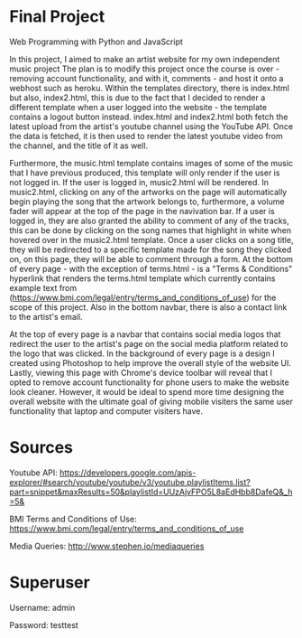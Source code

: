# Final Project

Web Programming with Python and JavaScript

In this project, I aimed to make an artist website for my own independent music project The plan is to modify this project once the course is over - removing account functionality, and with it, comments - and host it onto a webhost such as heroku. Within the templates directory, there is index.html but also, index2.html, this is due to the fact that I decided to render a different template when a user logged into the website - the template contains a logout button instead. index.html and index2.html both fetch the latest upload from the artist's youtube channel using the YouTube API. Once the data is fetched, it is then used to render the latest youtube video from the channel, and the title of it as well.

Furthermore, the music.html template contains images of some of the music that I have previous produced, this template will only render if the user is not logged in. If the user is logged in, music2.html will be rendered. In music2.html, clicking on any of the artworks on the page will automatically begin playing the song that the artwork belongs to, furthermore, a volume fader will appear at the top of the page in the navivation bar. If a user is logged in, they are also granted the ability to comment of any of the tracks, this can be done by clicking on the song names that highlight in white when hovered over in the music2.html template. Once a user clicks on a song title, they will be redirected to a specific template made for the song they clicked on, on this page, they will be able to comment through a form. At the bottom of every page - with the exception of terms.html - is a "Terms & Conditions" hyperlink that renders the terms.html template which currently contains example text from (https://www.bmi.com/legal/entry/terms_and_conditions_of_use) for the scope of this project. Also in the bottom navbar, there is also a contact link to the artist's email.

At the top of every page is a navbar that contains social media logos that redirect the user to the artist's page on the social media platform related to the logo that was clicked. In the background of every page is a design I created using Photoshop to help improve the overall style of the website UI. Lastly, viewing this page with Chrome's device toolbar will reveal that I opted to remove account functionality for phone users to make the website look cleaner. However, it would be ideal to spend more time designing the overall website with the ultimate goal of giving mobile visiters the same user functionality that laptop and computer visiters have.

# Sources
Youtube API: https://developers.google.com/apis-explorer/#search/youtube/youtube/v3/youtube.playlistItems.list?part=snippet&maxResults=50&playlistId=UUzAjvFPO5L8aEdHbb8DafeQ&_h=5&

BMI Terms and Conditions of Use: https://www.bmi.com/legal/entry/terms_and_conditions_of_use

Media Queries: http://www.stephen.io/mediaqueries


# Superuser

Username: admin

Password: testtest

